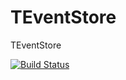 # TEventStore
TEventStore

[![Build Status](https://travis-ci.org/nusreta/TEventStore.svg?branch=main)](https://travis-ci.org/nusreta/TEventStore)
